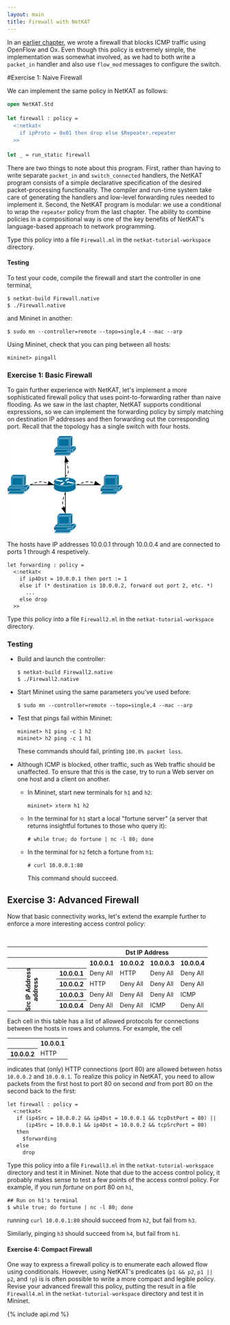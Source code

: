 ```yaml
---
layout: main
title: Firewall with NetKAT
---
```


In an [earlier chapter](OxFirewall), we wrote a firewall that blocks ICMP
traffic using OpenFlow and Ox. Even though this policy is extremely
simple, the implementation was somewhat involved, as we had to both
write a `packet_in` handler and also use `flow_mod` messages to
configure the switch.

#Exercise 1: Naive Firewall

We can implement the same policy in NetKAT as follows:

~~~ ocaml
open NetKAT.Std

let firewall : policy =
  <:netkat<
    if ipProto = 0x01 then drop else $Repeater.repeater
  >>

let _ = run_static firewall
~~~

There are two things to note about this program. First, rather than
having to write separate `packet_in` and `switch_connected` handlers,
the NetKAT program consists of a simple declarative specification of
the desired packet-processing functionality. The compiler and run-time
system take care of generating the handlers and low-level forwarding
rules needed to implement it. Second, the NetKAT program is modular:
we use a conditional to wrap the `repeater` policy from the last
chapter. The ability to combine policies in a compositional way is one
of the key benefits of NetKAT's language-based approach to network
programming.

Type this policy into a file `Firewall.ml` in the
`netkat-tutorial-workspace` directory.

#### Testing

To test your code, compile the firewall and start the controller in
one terminal,
~~~
$ netkat-build Firewall.native
$ ./Firewall.native
~~~
and Mininet in another:
~~~
$ sudo mn --controller=remote --topo=single,4 --mac --arp
~~~
Using Mininet, check that you can ping between all hosts:
~~~
mininet> pingall
~~~

### Exercise 1: Basic Firewall

To gain further experience with NetKAT, let's implement a more
sophisticated firewall policy that uses point-to-forwarding rather
than naive flooding. As we saw in the last chapter, NetKAT supports
conditional expressions, so we can implement the forwarding policy by
simply matching on destination IP addresses and then forwarding out
the corresponding port. Recall that the topology has a single switch
with four hosts.

![Repeater](../images/repeater.png)

The hosts have IP addresses 10.0.0.1 through 10.0.0.4 and are
connected to ports 1 through 4 respetively.

~~~
let forwarding : policy =
  <:netkat<
    if ip4Dst = 10.0.0.1 then port := 1
    else if (* destination is 10.0.0.2, forward out port 2, etc. *)
      ...
    else drop
  >>
~~~

Type this policy into a file `Firewall2.ml` in the
`netkat-tutorial-workspace` directory.

### Testing

- Build and launch the controller:

  ~~~ shell
  $ netkat-build Firewall2.native
  $ ./Firewall2.native
  ~~~

- Start Mininet using the same parameters you've used before:

  ~~~
  $ sudo mn --controller=remote --topo=single,4 --mac --arp
  ~~~

- Test that pings fail within Mininet:

  ~~~
  mininet> h1 ping -c 1 h2
  mininet> h2 ping -c 1 h1
  ~~~

  These commands should fail, printing `100.0% packet loss`.

- Although ICMP is blocked, other traffic, such as Web traffic should
  be unaffected. To ensure that this is the case, try to run a Web server
  on one host and a client on another.

  * In Mininet, start new terminals for `h1` and `h2`:

    ~~~
    mininet> xterm h1 h2
    ~~~

  * In the terminal for `h1` start a local "fortune server" (a server
    that returns insightful fortunes to those who query it):

    ~~~
    # while true; do fortune | nc -l 80; done
    ~~~

  * In the terminal for `h2` fetch a fortune from `h1`:

    ~~~
    # curl 10.0.0.1:80
    ~~~

    This command should succeed.

## Exercise 3: Advanced Firewall

Now that basic connectivity works, let's extend the example further to
enforce a more interesting access control policy:

<table>
<tr>
  <th style="visibility: hidden"></th>
  <th style="visibility: hidden"></th>
  <th colspan="4">Dst IP Address</th>
</tr>
<tr>
  <th style="visibility: hidden"></th>
  <th style="visibility: hidden"></th>
  <th>10.0.0.1</th>
  <th>10.0.0.2</th>
  <th>10.0.0.3</th>
  <th>10.0.0.4</th>
</tr>
<tr>
  <th rowspan="5" style="-webkit-transform:rotate(270deg)" >
    Src IP Address<br>address
  </th>
  <th>10.0.0.1</th>
  <td>Deny All</td>
  <td>HTTP</td>
  <td>Deny All</td>
  <td>Deny All</td>
</tr>
<tr>
  <th>10.0.0.2</th>
  <td>HTTP</td>
  <td>Deny All</td>
  <td>Deny All</td>
  <td>Deny All</td>
</tr>
<tr>
  <th>10.0.0.3</th>
  <td>Deny All</td>
  <td>Deny All</td>
  <td>Deny All</td>
  <td>ICMP</td>
</tr>
<tr>
  <th>10.0.0.4</th>
  <td>Deny All</td>
  <td>Deny All</td>
  <td>ICMP</td>
  <td>Deny All</td><br>
</tr>
</table>

Each cell in this table has a list of allowed protocols for
connections between the hosts in rows and columns. For example, the
cell

<table>
<tr>
  <th></th>
  <th>10.0.0.1</th>
</tr>
<tr>
  <th>10.0.0.2</th>
  <td>HTTP</td>
</tr>
</table>

indicates that (only) HTTP connections (port 80) are allowed between
hotss `10.0.0.2` and `10.0.0.1`. To realize this policy in NetKAT, you
need to allow packets from the first host to port 80 on second  *and*
from port 80 on the second back to the first:

~~~
let firewall : policy =
  <:netkat<
   if (ip4Src = 10.0.0.2 && ip4Dst = 10.0.0.1 && tcpDstPort = 80) ||
      (ip4Src = 10.0.0.1 && ip4Dst = 10.0.0.2 && tcpSrcPort = 80)
   then
     $forwarding
   else
     drop
~~~

Type this policy into a file `Firewall3.ml` in the
`netkat-tutorial-workspace` directory and test it in Mininet. Note
that due to the access control policy, it probably makes sense to test
a few points of the access control policy. For example, if you run
_fortune_ on port 80 on `h1`,

~~~
## Run on h1's terminal
$ while true; do fortune | nc -l 80; done
~~~

running `curl 10.0.0.1:80` should succeed from `h2`, but fail from `h3`.

Similarly, pinging `h3` should succeed from `h4`, but fail from `h1`.

#### Exercise 4: Compact Firewall

One way to express a firewall policy is to enumerate each allowed flow
using conditionals. However, using NetKAT's predicates (`p1 && p2`,
`p1 || p2`, and `!p`) is is often possible to write a more compact and
legible policy. Revise your advanced firewall this policy, putting the
result in a file `Firewall4.ml` in the `netkat-tutorial-workspace`
directory and test it in Mininet.

{% include api.md %}
